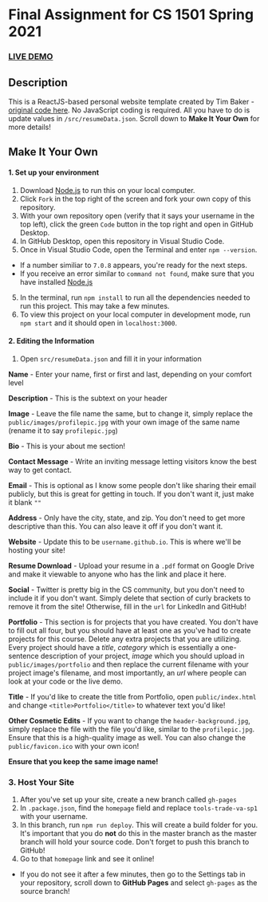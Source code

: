 # Final Assignment for CS 1501 Spring 2021

### [LIVE DEMO](https://react-resume-template.herokuapp.com)

## Description
This is a ReactJS-based personal website template created by Tim Baker - [original code here](https://github.com/tbakerx/react-resume-template). No JavaScript coding is required. All you have to do is update values in `/src/resumeData.json`. Scroll down to **Make It Your Own** for more details!

## Make It Your Own
#### 1. Set up your environment
1. Download [Node.js](https://nodejs.org/en/download/) to run this on your local computer.
2. Click `Fork` in the top right of the screen and fork your own copy of this repository.
2. With your own repository open (verify that it says your username in the top left), click the green `Code` button in the top right and open in GitHub Desktop.
3. In GitHub Desktop, open this repository in Visual Studio Code.
4. Once in Visual Studio Code, open the Terminal and enter `npm --version`.
  * If a number similiar to `7.0.8` appears, you're ready for the next steps.
  * If you receive an error similar to `command not found`, make sure that you have installed [Node.js](https://nodejs.org/en/download/)
5.  In the terminal, run `npm install` to run all the dependencies needed to run this project. This may take a few minutes.
6. To view this project on your local computer in development mode, run `npm start` and it should open in `localhost:3000`.

#### 2. Editing the Information
1. Open `src/resumeData.json` and fill it in your information

**Name** - Enter your name, first or first and last, depending on your comfort level

**Description** - This is the subtext on your header

**Image** - Leave the file name the same, but to change it, simply replace the `public/images/profilepic.jpg` with your own image of the same name (rename it to say `profilepic.jpg`)

**Bio** - This is your about me section!

**Contact Message** - Write an inviting message letting visitors know the best way to get contact.

**Email** - This is optional as I know some people don't like sharing their email publicly, but this is great for getting in touch. If you don't want it, just make it blank `""`

**Address** - Only have the city, state, and zip. You don't need to get more descriptive than this. You can also leave it off if you don't want it.

**Website** - Update this to be `username.github.io`. This is where we'll be hosting your site!

**Resume Download** - Upload your resume in a `.pdf` format on Google Drive and make it viewable to anyone who has the link and place it here.

**Social** - Twitter is pretty big in the CS community, but you don't need to include it if you don't want. Simply delete that section of curly brackets to remove it from the site! Otherwise, fill in the `url` for LinkedIn and GitHub!

**Portfolio** - This section is for projects that you have created. You don't have to fill out all four, but you should have at least one as you've had to create projects for this course. Delete any extra projects that you are utilizing. Every project should have a *title*, *category* which is essentially a one-sentence description of your project, *image* which you should upload in `public/images/portfolio` and then replace the current filename with your project image's filename, and most importantly, an *url* where people can look at your code or the live demo.

**Title** - If you'd like to create the title from Portfolio, open `public/index.html` and change `<title>Portfolio</title>` to whatever text you'd like!

**Other Cosmetic Edits** - If you want to change the `header-background.jpg`, simply replace the file with the file you'd like, similar to the `profilepic.jpg`. Ensure that this is a high-quality image as well. You can also change the `public/favicon.ico` with your own icon! 

**Ensure that you keep the same image name!**

### 3. Host Your Site
1. After you've set up your site, create a new branch called `gh-pages`
1. In `.package.json`, find the `homepage` field and replace `tools-trade-va-sp1` with your username.
2. In this branch, run `npm run deploy`. This will create a build folder for you. It's important that you do **not** do this in the master branch as the master branch will hold your source code. Don't forget to push this branch to GitHub!
3. Go to that `homepage` link and see it online!
* If you do not see it after a few minutes, then go to the Settings tab in your repository, scroll down to **GitHub Pages** and select `gh-pages` as the source branch!
